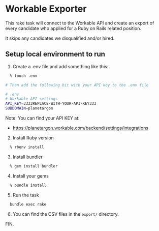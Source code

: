 # Workable Exporter

This rake task will connect to the Workable API and create an export of every
candidate who applied for a Ruby on Rails related position.

It skips any candidates we disqualified and/or hired.

## Setup local environment to run

1. Create a .env file and add something like this:

```bash
  % touch .env

# Then add the following bit with your API key to the .env file

# .env
# Workable API settings
API_KEY=3333REPLACE-WITH-YOUR-API-KEY333
SUBDOMAIN=planetargon
```

Note:  You can find your API KEY at:

* https://planetargon.workable.com/backend/settings/integrations

2. Install Ruby version

```bash
  % rbenv install
```

3. Install bundler

```bash
  % gem install bundler
```

4. Install your gems

```bash
  % bundle install
```


5. Run the task

```bash
  bundle exec rake
```

6. You can find the CSV files in the `export/` directory.

FIN.
